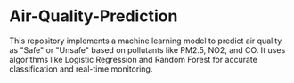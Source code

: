 # Air-Quality-Prediction
This repository implements a machine learning model to predict air quality as "Safe" or "Unsafe" based on pollutants like PM2.5, NO2, and CO. It uses algorithms like Logistic Regression and Random Forest for accurate classification and real-time monitoring.
